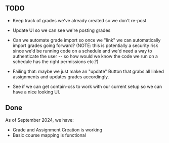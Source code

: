 ## TODO

* Keep track of grades we've already created so we don't re-post
* Update UI so we can see we're posting grades

* Can we automate grade import so once we "link" we can
  automatically import grades going forward? (NOTE: this is potentially a security risk since we'd be running code on a schedule and we'd need a 
  way to authenticate the user -- so how would we know the code we run
  on a schedule has the right permissions etc.?)
* Failing that: maybe we just make an "update" Button that grabs all 
  linked assignments and updates grades accordingly.
* See if we can get contain-css to work with our current setup so we can 
  have a nice looking UI.
## Done

As of September 2024, we have:
* Grade and Assignment Creation is working
* Basic course mapping is functional
